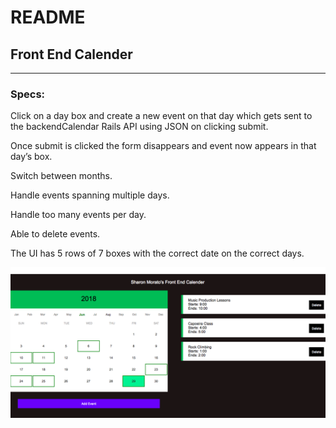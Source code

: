 # README

## Front End Calender
----
### Specs:


Click on a day box and create a new event on that day which gets sent to the backendCalendar Rails API using JSON on clicking submit.


Once submit is clicked the form disappears and event now appears in that day’s box.


Switch between months.


Handle events spanning multiple days.


Handle too many events per day.


Able to delete events.


The UI has 5 rows of 7 boxes with the correct date on the correct days.

![alt text](https://raw.githubusercontent.com/S-MORA/FrontandBackCalendar/master/CalendarFrontEnd/FrontEndScreenShot.png)
